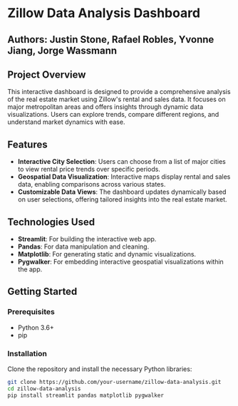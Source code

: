 # Zillow Data Analysis Dashboard

## Authors: Justin Stone, Rafael Robles, Yvonne Jiang, Jorge Wassmann

## Project Overview

This interactive dashboard is designed to provide a comprehensive analysis of the real estate market using Zillow's rental and sales data. It focuses on major metropolitan areas and offers insights through dynamic data visualizations. Users can explore trends, compare different regions, and understand market dynamics with ease.

## Features

- **Interactive City Selection**: Users can choose from a list of major cities to view rental price trends over specific periods.
- **Geospatial Data Visualization**: Interactive maps display rental and sales data, enabling comparisons across various states.
- **Customizable Data Views**: The dashboard updates dynamically based on user selections, offering tailored insights into the real estate market.

## Technologies Used

- **Streamlit**: For building the interactive web app.
- **Pandas**: For data manipulation and cleaning.
- **Matplotlib**: For generating static and dynamic visualizations.
- **Pygwalker**: For embedding interactive geospatial visualizations within the app.

## Getting Started

### Prerequisites

- Python 3.6+
- pip

### Installation

Clone the repository and install the necessary Python libraries:

```bash
git clone https://github.com/your-username/zillow-data-analysis.git
cd zillow-data-analysis
pip install streamlit pandas matplotlib pygwalker



